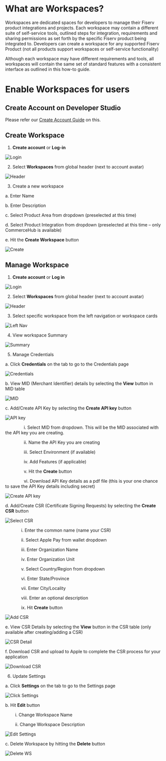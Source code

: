 # What are Workspaces?

Workspaces are dedicated spaces for developers to manage their Fiserv product integrations and projects. Each workspace may contain a different suite of self-service tools, outlined steps for integration, requirements and sharing permissions as set forth by the specific Fiserv product being integrated to. Developers can create a workspace for any supported Fiserv Product (not all products support workspaces or self-service functionality)

Although each workspace may have different requirements and tools, all workspaces will contain the same set of standard features with a consistent interface as outlined in this how-to guide.


# Enable Workspaces for users

## Create Account on Developer Studio
Please refer our [Create Account Guide](?path=/create-account-on-developer-studio.md/) on this.


## Create Workspace
1. **Create account** or **Log-in**

![Login](./images/workspace_how_to_create_1.png "Login")

2. Select **Workspaces** from global header (next to account avatar)

![Header](./images/workspace_how_to_create_2.png "Header")

3. Create a new workspace

  a. Enter Name

  b. Enter Description

  c. Select Product Area from dropdown (preselected at this time)

  d. Select Product Integration from dropdown (preselected at this time – only CommerceHub is available)

  e. Hit the **Create Workspace** button

![Create](./images/workspace_how_to_create_3.png "Create")


## Manage Workspace
1. **Create account** or **Log in**

![Login](./images/workspace_how_to_manage_1.png "Login")

2. Select **Workspaces** from global header (next to account avatar)

![Header](./images/workspace_how_to_manage_2.png "Header")

3. Select specific workspace from the left navigation or workspace cards

![Left Nav](./images/workspace_how_to_manage_3.png "Left Nav")

4. View workspace Summary

![Summary](./images/workspace_how_to_manage_4.png "Summary")

5. Manage Credentials

  a. Click **Credentials** on the tab to go to the Credentials page
  
![Credentials](./images/workspace_how_to_manage_5.png "Credentials")
  
  b. View MID (Merchant Identifier) details by selecting the **View** button in MID table
  
![MID](./images/workspace_how_to_manage_6.png "MID")
  
  c. Add/Create API Key by selecting the **Create API key** button
  
![API key](./images/workspace_how_to_manage_7.png "API key")
  
&emsp;&emsp;&emsp;&emsp; i. Select MID from dropdown. This will be the MID associated with the API key you are creating.

&emsp;&emsp;&emsp;&emsp; ii. Name the API Key you are creating

&emsp;&emsp;&emsp;&emsp; iii. Select Environment (if available)

&emsp;&emsp;&emsp;&emsp; iv. Add Features (if applicable)

&emsp;&emsp;&emsp;&emsp; v. Hit the **Create** button
    
&emsp;&emsp;&emsp;&emsp; vi. Download API Key details as a pdf file (this is your one chance to save the API Key details including secret)

![Create API key](./images/workspace_how_to_manage_8.png "Create API key")
  
  d. Add/Create CSR (Certificate Signing Requests) by selecting the **Create CSR** button
  
![Select CSR](./images/workspace_how_to_manage_9.png "Select CSR")
  
&nbsp;&nbsp;&nbsp;&nbsp;&nbsp;&nbsp;&nbsp;&nbsp;&nbsp;&nbsp;&nbsp;&nbsp; i. Enter the common name (name your CSR)
    
&nbsp;&nbsp;&nbsp;&nbsp;&nbsp;&nbsp;&nbsp;&nbsp;&nbsp;&nbsp;&nbsp;&nbsp; ii. Select Apple Pay from wallet dropdown

&nbsp;&nbsp;&nbsp;&nbsp;&nbsp;&nbsp;&nbsp;&nbsp;&nbsp;&nbsp;&nbsp;&nbsp; iii. Enter Organization Name

&nbsp;&nbsp;&nbsp;&nbsp;&nbsp;&nbsp;&nbsp;&nbsp;&nbsp;&nbsp;&nbsp;&nbsp; iv. Enter Organization Unit

&nbsp;&nbsp;&nbsp;&nbsp;&nbsp;&nbsp;&nbsp;&nbsp;&nbsp;&nbsp;&nbsp;&nbsp; v. Select Country/Region from dropdown

&nbsp;&nbsp;&nbsp;&nbsp;&nbsp;&nbsp;&nbsp;&nbsp;&nbsp;&nbsp;&nbsp;&nbsp; vi. Enter State/Province

&nbsp;&nbsp;&nbsp;&nbsp;&nbsp;&nbsp;&nbsp;&nbsp;&nbsp;&nbsp;&nbsp;&nbsp; vii. Enter City/Locality

&nbsp;&nbsp;&nbsp;&nbsp;&nbsp;&nbsp;&nbsp;&nbsp;&nbsp;&nbsp;&nbsp;&nbsp; viii. Enter an optional description

&nbsp;&nbsp;&nbsp;&nbsp;&nbsp;&nbsp;&nbsp;&nbsp;&nbsp;&nbsp;&nbsp;&nbsp; ix. Hit **Create** button

![Add CSR](./images/workspace_how_to_manage_10.png "Add CSR")
  
  e. View CSR Details by selecting the **View** button in the CSR table (only available after creating/adding a CSR)
  
![CSR Detail](./images/workspace_how_to_manage_11.png "CSR Detail")
  
  f. Download CSR and upload to Apple to complete the CSR process for your application
    
![Download CSR](./images/workspace_how_to_manage_12.png "Download CSR")

6. Update Settings

  a. Click **Settings** on the tab to go to the Settings page
    
![Click Settings](./images/workspace_how_to_manage_13.png "Click Settings")
  
  b. Hit **Edit** button
  
&emsp;&emsp; i. Change Workspace Name

&emsp;&emsp; ii. Change Workspace Description
  
![Edit Settings](./images/workspace_how_to_manage_14.png "Edit Settings")
  
  c. Delete Workspace by hitting the **Delete** button
    
![Delete WS](./images/workspace_how_to_manage_15.png "Delete WS")



